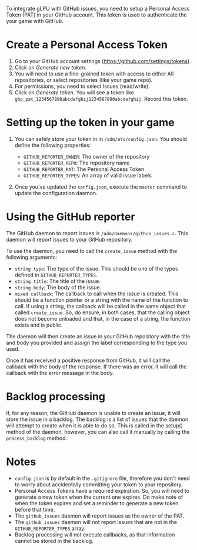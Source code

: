 To integrate gLPU with GitHub issues, you need to setup a Personal Access Token
(PAT) in your GitHub account. This token is used to authenticate the your game
with GitHub.

# Create a Personal Access Token

1. Go to your GitHub account settings (https://github.com/settings/tokens).
2. Click on *Generate new token*.
3. You will need to use a fine-grained token with access to either All
   repositories, or select repositories (like your game repo).
4. For permissions, you need to select Issues (read/write).
5. Click on *Generate token*. You will see a token like
   `ghp_pat_1234567890abcdefghij1234567890abcdefghij`. Record this token.

# Setting up the token in your game

1. You can safely store your token in in `/adm/etc/config.json`. You should
   define the following properties:

    * `GITHUB_REPORTER_OWNER`: The owner of the repository
    * `GITHUB_REPORTER_REPO`: The repository name
    * `GITHUB_REPORTER_PAT`: The Personal Access Token
    * `GITHUB_REPORTER_TYPES`: An array of valid issue labels

2. Once you've updated the `config.json`, execute the `master` command to
   update the configuration daemon.

# Using the GitHub reporter

The GitHub daemon to report issues is `/adm/daemons/github_issues.c`. This
daemon will report issues to your GitHub repository.

To use the daemon, you need to call the `create_issue` method with the
following arguments:

* `string type`: The type of the issue. This should be one of the types
  defined in `GITHUB_REPORTER_TYPES`.
* `string title`: The title of the issue.
* `string body`: The body of the issue.
* `mixed callback`: The callback to call when the issue is created. This
  should be a function pointer or a string with the name of the function to
  call. If using a string, the callback will be called in the same object
  that called `create_issue`. So, do ensure, in both cases, that the calling
  object does not become unloaded and that, in the case of a string, the
  function exists and is public.

The daemon will then create an issue in your GitHub repository with the title
and body you provided and assign the label corresponding to the type you used.

Once it has received a positive response from GitHub, it will call the callback
with the body of the response. If there was an error, it will call the callback
with the error message in the body.

# Backlog processing

If, for any reason, the GitHub daemon is unable to create an issue, it will
store the issue in a backlog. The backlog is a list of issues that the daemon
will attempt to create when it is able to do so. This is called in the setup()
method of the daemon, however, you can also call it manually by calling the
`process_backlog` method.

# Notes

* `config.json` is by default in the `.gitignore` file, therefore you don't
  need to worry about accidentally committing your token to your repository.
* Personal Access Tokens have a required expiration. So, you will need to
  generate a new token when the current one expires. Do make note of when
  the token expires and set a reminder to generate a new token before that
  time.
* The `github_issues` daemon will report issues as the owner of the PAT.
* The `github_issues` daemon will not report issues that are not in the
  `GITHUB_REPORTER_TYPES` array.
* Backlog processing will not execute callbacks, as that information cannot be
  stored in the backlog.
